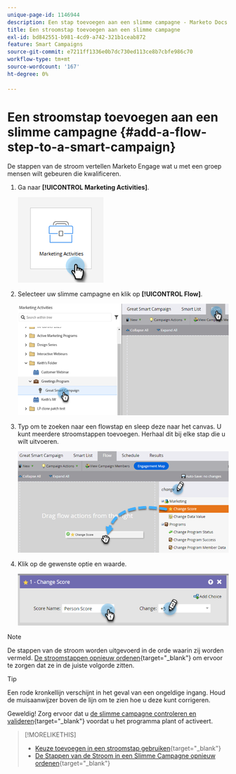 ```yaml
---
unique-page-id: 1146944
description: Een stap toevoegen aan een slimme campagne - Marketo Docs - Productdocumentatie
title: Een stroomstap toevoegen aan een slimme campagne
exl-id: bd842551-b981-4cd9-a742-321b1ceab872
feature: Smart Campaigns
source-git-commit: e7211ff1336e0b7dc730ed113ce8b7cbfe986c70
workflow-type: tm+mt
source-wordcount: '167'
ht-degree: 0%

---
```


# Een stroomstap toevoegen aan een slimme campagne {#add-a-flow-step-to-a-smart-campaign}

De stappen van de stroom vertellen Marketo Engage wat u met een groep mensen wilt gebeuren die kwalificeren.

1. Ga naar **[!UICONTROL Marketing Activities]**.

   ![](assets/add-a-flow-step-to-a-smart-campaign-1.png)

1. Selecteer uw slimme campagne en klik op **[!UICONTROL Flow]**.

   ![](assets/add-a-flow-step-to-a-smart-campaign-2.png)

1. Typ om te zoeken naar een flowstap en sleep deze naar het canvas. U kunt meerdere stroomstappen toevoegen. Herhaal dit bij elke stap die u wilt uitvoeren.

   ![](assets/add-a-flow-step-to-a-smart-campaign-3.png)

1. Klik op de gewenste optie en waarde.

   ![](assets/add-a-flow-step-to-a-smart-campaign-4.png)

>[!NOTE]
>
>De stappen van de stroom worden uitgevoerd in de orde waarin zij worden vermeld. [De stroomstappen opnieuw ordenen](/help/marketo/product-docs/core-marketo-concepts/smart-campaigns/flow-actions/reorder-the-flow-steps-in-a-smart-campaign.md){target="_blank"} om ervoor te zorgen dat ze in de juiste volgorde zitten.

>[!TIP]
>
>Een rode kronkellijn verschijnt in het geval van een ongeldige ingang. Houd de muisaanwijzer boven de lijn om te zien hoe u deze kunt corrigeren.

Geweldig! Zorg ervoor dat u [de slimme campagne controleren en valideren](/help/marketo/product-docs/core-marketo-concepts/smart-campaigns/creating-a-smart-campaign/smart-campaign-checklist.md){target="_blank"} voordat u het programma plant of activeert.

>[!MORELIKETHIS]
>
>* [Keuze toevoegen in een stroomstap gebruiken](/help/marketo/product-docs/core-marketo-concepts/smart-campaigns/flow-actions/use-add-choice-in-a-flow-step.md){target="_blank"}
>* [De Stappen van de Stroom in een Slimme Campagne opnieuw ordenen](/help/marketo/product-docs/core-marketo-concepts/smart-campaigns/flow-actions/reorder-the-flow-steps-in-a-smart-campaign.md){target="_blank"}
